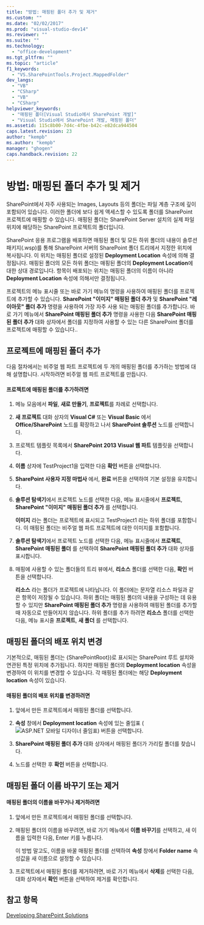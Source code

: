 ```yaml
---
title: "방법: 매핑된 폴더 추가 및 제거"
ms.custom: ""
ms.date: "02/02/2017"
ms.prod: "visual-studio-dev14"
ms.reviewer: ""
ms.suite: ""
ms.technology: 
  - "office-development"
ms.tgt_pltfrm: ""
ms.topic: "article"
f1_keywords: 
  - "VS.SharePointTools.Project.MappedFolder"
dev_langs: 
  - "VB"
  - "CSharp"
  - "VB"
  - "CSharp"
helpviewer_keywords: 
  - "매핑된 폴더[Visual Studio에서 SharePoint 개발]"
  - "Visual Studio에서 SharePoint 개발, 매핑된 폴더"
ms.assetid: 115c8b00-7d4c-4fbe-b42c-e82dca944504
caps.latest.revision: 23
author: "kempb"
ms.author: "kempb"
manager: "ghogen"
caps.handback.revision: 22
---
```

# 방법: 매핑된 폴더 추가 및 제거
  SharePoint에서 자주 사용되는 Images, Layouts 등의 폴더는 파일 계층 구조에 깊이 포함되어 있습니다.  이러한 폴더에 보다 쉽게 액세스할 수 있도록 폴더를 SharePoint 프로젝트에 매핑할 수 있습니다.  매핑된 폴더는 SharePoint Server 설치의 실제 파일 위치에 해당하는 SharePoint 프로젝트의 폴더입니다.  
  
 SharePoint 응용 프로그램을 배포하면 매핑된 폴더 및 모든 하위 폴더의 내용이 솔루션 패키지\(.wsp\)를 통해 SharePoint 서버의 SharePoint 폴더 트리에서 지정한 위치에 복사됩니다.  이 위치는 매핑된 폴더로 설정된 **Deployment Location** 속성에 의해 결정됩니다.  매핑된 폴더의 모든 하위 폴더는 매핑된 폴더의 **Deployment Location**에 대한 상대 경로입니다.  항목이 배포되는 위치는 매핑된 폴더의 이름이 아니라 **Deployment Location** 속성에 의해서만 결정됩니다.  
  
 프로젝트의 메뉴 표시줄 또는 바로 가기 메뉴의 명령을 사용하여 매핑된 폴더를 프로젝트에 추가할 수 있습니다.  **SharePoint "이미지" 매핑된 폴더 추가** 및 **SharePoint "레이아웃" 폴더 추가** 명령을 사용하여 가장 자주 사용 되는 매핑된 폴더를 추가합니다.  바로 가기 메뉴에서 **SharePoint 매핑된 폴더 추가** 명령을 사용한 다음 **SharePoint 매핑된 폴더 추가** 대화 상자에서 폴더를 지정하여 사용할 수 있는 다른 SharePoint 폴더를 프로젝트에 매핑할 수 있습니다..  
  
## 프로젝트에 매핑된 폴더 추가  
 다음 절차에서는 비주얼 웹 파트 프로젝트에 두 개의 매핑된 폴더를 추가하는 방법에 대해 설명합니다.  시작하려면 비주얼 웹 파트 프로젝트를 만듭니다.  
  
#### 프로젝트에 매핑된 폴더를 추가하려면  
  
1.  메뉴 모음에서 **파일**, **새로 만들기**, **프로젝트**를 차례로 선택합니다.  
  
2.  **새 프로젝트** 대화 상자의 **Visual C\#** 또는 **Visual Basic** 에서 **Office\/SharePoint** 노드를 확장하고 나서 **SharePoint 솔루션** 노드를 선택합니다.  
  
3.  프로젝트 템플릿 목록에서 **SharePoint 2013 Visual 웹 파트** 템플릿을 선택합니다.  
  
4.  **이름** 상자에 TestProject1을 입력한 다음 **확인** 버튼을 선택합니다.  
  
5.  **SharePoint 사용자 지정 마법사** 에서, **완료** 버튼을 선택하여 기본 설정을 유지합니다.  
  
6.  **솔루션 탐색기**에서 프로젝트 노드를 선택한 다음, 메뉴 표시줄에서 **프로젝트**, **SharePoint "이미지" 매핑된 폴더 추가** 를 선택합니다.  
  
     **이미지** 라는 폴더는 프로젝트에 표시되고 TestProject1 라는 하위 폴더를 포함합니다.  이 매핑된 폴더는 비주얼 웹 파트 프로젝트에 대한 이미지를 포함합니다.  
  
7.  **솔루션 탐색기**에서 프로젝트 노드를 선택한 다음, 메뉴 표시줄에서 **프로젝트**, **SharePoint 매핑된 폴더** 를 선택하여 **SharePoint 매핑된 폴더 추가** 대화 상자를 표시합니다.  
  
8.  매핑에 사용할 수 있는 폴더들의 트리 뷰에서, **리소스** 폴더를 선택한 다음, **확인** 버튼을 선택합니다.  
  
     **리소스** 라는 폴더가 프로젝트에 나타납니다.  이 폴더에는 문자열 리소스 파일과 같은 항목이 저장될 수 있습니다.  하위 폴더는 매핑된 폴더의 내용을 구성하는 데 유용할 수 있지만 **SharePoint 매핑된 폴더 추가** 명령을 사용하여 매핑된 폴더를 추가할 때 자동으로 만들어지지 않습니다.  하위 폴더를 추가 하려면 **리소스** 폴더를 선택한 다음, 메뉴 표시줄 **프로젝트**, **새 폴더** 를 선택합니다.  
  
## 매핑된 폴더의 배포 위치 변경  
 기본적으로, 매핑된 폴더는 {SharePointRoot}\)로 표시되는 SharePoint 루트 설치와 연관된 특정 위치에 추가됩니다.  하지만 매핑된 폴더의 **Deployment location** 속성을 변경하여 이 위치를 변경할 수 있습니다.  각 매핑된 폴더에는 해당 **Deployment location** 속성이 있습니다.  
  
#### 매핑된 폴더의 배포 위치를 변경하려면  
  
1.  앞에서 만든 프로젝트에서 매핑된 폴더를 선택합니다.  
  
2.  **속성** 창에서 **Deployment location** 속성에 있는 줄임표 \(![ASP.NET 모바일 디자이너 줄임표](../sharepoint/media/mwellipsis.png "ASP.NET 모바일 디자이너 줄임표")\) 버튼을 선택합니다.  
  
3.  **SharePoint 매핑된 폴더 추가** 대화 상자에서 매핑된 폴더가 가리킬 폴더를 찾습니다.  
  
4.  노드를 선택한 후 **확인** 버튼을 선택합니다.  
  
## 매핑된 폴더 이름 바꾸기 또는 제거  
  
#### 매핑된 폴더의 이름을 바꾸거나 제거하려면  
  
1.  앞에서 만든 프로젝트에서 매핑된 폴더를 선택합니다.  
  
2.  매핑된 폴더의 이름을 바꾸려면, 바로 가기 메뉴에서 **이름 바꾸기**를 선택하고, 새 이름을 입력한 다음, Enter 키를 누릅니다.  
  
     이 방법 말고도, 이름을 바꿀 매핑된 폴더를 선택하여 **속성** 창에서 **Folder name** 속성값을 새 이름으로 설정할 수 있습니다.  
  
3.  프로젝트에서 매핑된 폴더를 제거하려면, 바로 가기 메뉴에서 **삭제**를 선택한 다음, 대화 상자에서 **확인** 버튼을 선택하여 제거를 확인합니다.  
  
## 참고 항목  
 [Developing SharePoint Solutions](../sharepoint/developing-sharepoint-solutions.md)  
  
  